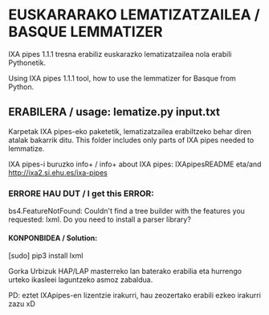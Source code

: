 # EUSKARARAKO LEMATIZATZAILEA / BASQUE LEMMATIZER

IXA pipes 1.1.1 tresna erabiliz euskarazko lematizatzailea nola erabili Pythonetik.

Using IXA pipes 1.1.1 tool, how to use the lemmatizer for Basque from Python.

## ERABILERA / usage: lematize.py input.txt

Karpetak IXA pipes-eko paketetik, lematizatzailea erabiltzeko behar diren atalak bakarrik ditu.
This folder includes only parts of IXA pipes needed to lemmatize.

IXA pipes-i buruzko info+ / info+ about IXA pipes: IXApipesREADME eta/and http://ixa2.si.ehu.es/ixa-pipes


### ERRORE HAU DUT / I get this ERROR:

bs4.FeatureNotFound: Couldn't find a tree builder with the features you requested: lxml. Do you need to install a parser library?

#### KONPONBIDEA / Solution:

[sudo] pip3 install lxml


Gorka Urbizuk HAP/LAP masterreko lan baterako erabilia eta hurrengo urteko ikasleei laguntzeko asmoz zabaldua. 

PD: eztet IXApipes-en lizentzie irakurri, hau zeozertako erabili ezkeo irakurri zazu xD
